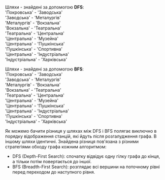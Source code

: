 Шляхи - знайдені за допомогою **DFS**:\
'Покровська' -  'Заводська'\
'Заводська' - 'Металургів'\
'Металургів' - 'Вокзальна'\
'Вокзальна' - 'Театральна'\
'Театральна' - 'Центральна'\
'Центральна' - 'Музейна'\
'Центральна' - 'Пушкінська'\
'Пушкінська' - 'Спортивна'\
'Центральна' - 'Індустріальна'\
'Індустріальна' - 'Харківська'

Шляхи - знайдені за допомогою **BFS**:\
'Покровська' - 'Заводська'\
'Заводська' - 'Металургів'\
'Металургів' - 'Вокзальна'\
'Вокзальна' - 'Театральна'\
'Театральна' - 'Центральна'\
'Центральна' - 'Музейна'\
'Центральна' - 'Пушкінська'\
'Центральна' - 'Індустріальна'\
'Пушкінська' - 'Спортивна'\
'Індустріальна' - 'Харківська'

Як можемо бачити різниця у шляхах між DFS і BFS полягає виключно в порядку
відображення станцій, які йдуть після розгалудження графа. В іншому шляхи ідентичні.
Знайдена різниця пов'язана з  різними стратегіями обходу графа кожним алгоритмом:

- DFS (Depth-First Search): спочатку відвідує одну гілку графа до кінця, а тільки потім повертається до іншої.
- BFS (Breadth-First Search): розглядає всі вершини на поточному рівні перед переходом до наступного рівня.